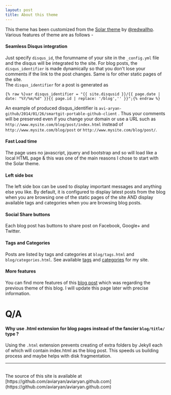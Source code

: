 ```yaml
---
layout: post
title: About this theme
---
```


This theme has been customized from the [Solar theme](http://redwallhp.github.io/solar-theme-jekyll/) by [@redwallhp](http://github.com/redwallhp).  
Various features of theme are as follows -  
  
#### Seamless Disqus integration
Just specify `disqus_id`, the forumname of your site in the `_config.yml` file and the disqus will be integrated to the site. For blog posts, the `disqus_identifier` is 
made dynamically so that you don't lose your comments if the link to the post changes. Same is for other static pages of the site.  
The `disqus_identifier` for a post is generated as

    {% raw %}var disqus_identifier = "{{ site.disqusid }}/{{ page.date | date: "%Y/%m/%d" }}{{ page.id | replace: '/blog','' }}";{% endraw %}

An example of produced disqus_identifier is `avi-aryan-github/2014/01/26/smartgit-portable-github-client` . Thus your comments will be preserved even if you change your 
domain or use a URL such as `http://www.mysite.com/blog/post/index.html` instead of `http://www.mysite.com/blog/post` or `http://www.mysite.com/blog/post/`.
  
#### Fast Load time
The page uses no javascript, jquery and bootstrap and so will load like a local HTML page & this was one of the main reasons I chose to start with the Solar theme.
  
#### Left side box
The left side box can be used to display important messages and anything else you like. By default, it is configured to display latest posts from the blog when you are 
browsing one of the static pages of the site AND display available tags and categories when you are browsing blog posts.
  
#### Social Share buttons
Each blog post has buttons to share post on Facebook, Google+ and Twitter.
  
#### Tags and Categories
Posts are listed by tags and categories at `blog/tags.html` and `blog/categories.html`. See available <a href="/blog/tags.html">tags</a> and 
<a href="/blog/categories.html">categories</a> for my site.
  
#### More features
You can find more features of this [blog post](post_1.html) which was regarding the previous theme of this blog. I will update this page later with precise information.
  
  
# Q/A
#### Why use .html extension for blog pages instead of the fancier `blog/title/` type ?
Using the `.html` extension prevents creating of extra folders by Jekyll each of which will contain index.html as the blog post. This speeds us building process and maybe 
helps with disk fragmentation.
  
---  
<br>
The source of this site is available at [https://github.com/aviaryan/aviaryan.github.com](https://github.com/aviaryan/aviaryan.github.com)